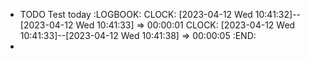 - TODO Test today
  :LOGBOOK:
  CLOCK: [2023-04-12 Wed 10:41:32]--[2023-04-12 Wed 10:41:33] =>  00:00:01
  CLOCK: [2023-04-12 Wed 10:41:33]--[2023-04-12 Wed 10:41:38] =>  00:00:05
  :END:
-